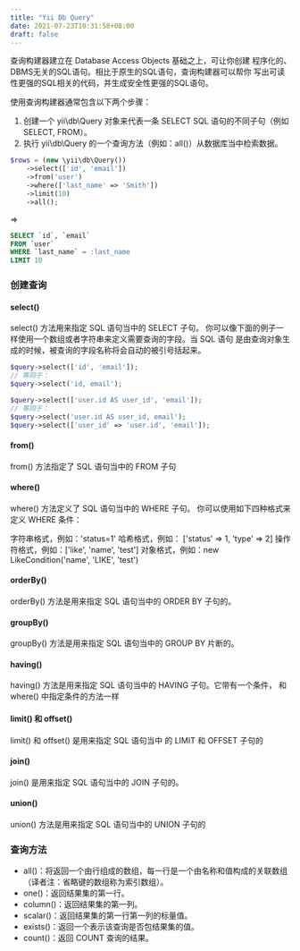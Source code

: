 ```yaml
---
title: "Yii Db Query"
date: 2021-07-23T10:31:58+08:00
draft: false
---
```


查询构建器建立在 Database Access Objects 基础之上，可让你创建 程序化的、DBMS无关的SQL语句。相比于原生的SQL语句，查询构建器可以帮你 写出可读性更强的SQL相关的代码，并生成安全性更强的SQL语句。

使用查询构建器通常包含以下两个步骤：

1. 创建一个 yii\db\Query 对象来代表一条 SELECT SQL 语句的不同子句（例如 SELECT, FROM）。
2. 执行 yii\db\Query 的一个查询方法（例如：all()）从数据库当中检索数据。

```php
$rows = (new \yii\db\Query())
    ->select(['id', 'email'])
    ->from('user')
    ->where(['last_name' => 'Smith'])
    ->limit(10)
    ->all();
```

=> 

```sql
SELECT `id`, `email` 
FROM `user`
WHERE `last_name` = :last_name
LIMIT 10
```

### 创建查询

#### select()

select() 方法用来指定 SQL 语句当中的 SELECT 子句。 你可以像下面的例子一样使用一个数组或者字符串来定义需要查询的字段。当 SQL 语句 是由查询对象生成的时候，被查询的字段名称将会自动的被引号括起来。

```php
$query->select(['id', 'email']);
// 等同于：
$query->select('id, email');

$query->select(['user.id AS user_id', 'email']);
// 等同于：
$query->select('user.id AS user_id, email');
$query->select(['user_id' => 'user.id', 'email']);
```

#### from() 

from() 方法指定了 SQL 语句当中的 FROM 子句

#### where()

where() 方法定义了 SQL 语句当中的 WHERE 子句。 你可以使用如下四种格式来定义 WHERE 条件：

字符串格式，例如：'status=1'
哈希格式，例如： ['status' => 1, 'type' => 2]
操作符格式，例如：['like', 'name', 'test']
对象格式，例如：new LikeCondition('name', 'LIKE', 'test')


#### orderBy()

orderBy() 方法是用来指定 SQL 语句当中的 ORDER BY 子句的。


#### groupBy()

groupBy() 方法是用来指定 SQL 语句当中的 GROUP BY 片断的。


#### having()

having() 方法是用来指定 SQL 语句当中的 HAVING 子句。它带有一个条件， 和 where() 中指定条件的方法一样

#### limit() 和 offset()
limit() 和 offset() 是用来指定 SQL 语句当中 的 LIMIT 和 OFFSET 子句的


#### join()


join() 是用来指定 SQL 语句当中的 JOIN 子句的。

#### union()

union() 方法是用来指定 SQL 语句当中的 UNION 子句的

### 查询方法 

- all()：将返回一个由行组成的数组，每一行是一个由名称和值构成的关联数组（译者注：省略键的数组称为索引数组）。
- one()：返回结果集的第一行。
- column()：返回结果集的第一列。
- scalar()：返回结果集的第一行第一列的标量值。
- exists()：返回一个表示该查询是否包结果集的值。
- count()：返回 COUNT 查询的结果。